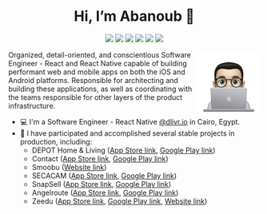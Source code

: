 <h1 align="center">Hi, I’m Abanoub 👋 </h1>
<p align="center">
  <a href="https://www.linkedin.com/in/abanoub-amin-b82060158/"><img src="https://img.shields.io/badge/LinkedIn-0077B5?style=for-the-badge&logo=linkedin&logoColor=white"/></a>
  <a href="https://mail.google.com/mail/u/?authuser=abanoub.amin.fcis@gmail.com
"><img src="https://img.shields.io/badge/Gmail-D14836?style=for-the-badge&logo=gmail&logoColor=white"/></a>
  <a href="https://wa.me/201149579018"><img src="https://img.shields.io/badge/WhatsApp-25D366?style=for-the-badge&logo=whatsapp&logoColor=white"/></a>
  <a href="https://twitter.com/Abanoub1Amin"><img src="https://img.shields.io/badge/Twitter-1DA1F2?style=for-the-badge&logo=twitter&logoColor=white"/></a>
  <a href="https://www.facebook.com/abanoub1amin/"><img src="https://img.shields.io/badge/Facebook-1877F2?style=for-the-badge&logo=facebook&logoColor=white"/></a>
  <a href="https://www.instagram.com/abanoub1amin/?fbclid=IwAR2YN9mb44nlQ1Ip7iH38rVJ4t4UWOCwmprdpRqn86xo4Pm1-MVY-9GGiFM"><img src="https://img.shields.io/badge/Instagram-E4405F?style=for-the-badge&logo=instagram&logoColor=white"/></a>
</p>

<img src="https://github.com/abanoubamin/abanoubamin/blob/main/profile-img.png" align="right" width="25%"/>

Organized, detail-oriented, and conscientious Software Engineer - React and React Native capable of building performant web and mobile apps on both the iOS and Android platforms. Responsible for architecting and building these applications, as well as coordinating with the teams responsible for other layers of the product infrastructure.

- 💻 I'm a Software Engineer - React Native [@dlivr.io](https://www.dlivr.io/) in Cairo, Egypt.
- 🎉 I have participated and accomplished several stable projects in production, including:
  - DEPOT Home & Living ([App Store link](https://apps.apple.com/de/app/depot-home-living/id575217286), [Google Play link](https://play.google.com/store/apps/details?id=com.gries_deco_company.depot_heimweh))
  - Contact ([App Store link](https://apps.apple.com/us/app/contact/id1544159088), [Google Play link](https://play.google.com/store/apps/details?id=eg.contact))
  - Smoobu ([Website link](https://www.smoobu.com/en/lp/?sc=GBWEN&ppc_campaign_id=12427800621&ppc_adgroup_id=120843288920&ppc_ad_id=656247802224&ppc_placement=&ppc_keyword=smoobu&ppc_extension_id=&ppc_target=&ppc_target_id=kwd-367069806370&ppc_location=9112373&ppc_device=c&ppc_device_model=&ppc_network=g&ppc_matchtype=e&ppc_position=&gad=1&gclid=Cj0KCQjw9rSoBhCiARIsAFOiplmNio-Gi6ZmwpUyIkO9rVa81-HP7tVSEaLGEhRK__jZJj0Gh-y71wMaAtdxEALw_wcB))
  - SECACAM ([App Store link](https://apps.apple.com/in/app/secacam/id1416672074), [Google Play link](https://play.google.com/store/apps/details?id=de.VenTrade.SecaCam))
  - SnapSell ([App Store link](https://apps.apple.com/ch/app/snapsell-app/id1583828203?l=en), [Google Play link](https://play.google.com/store/apps/details?id=com.snapsell.app))
  - Angelroute ([App Store link](https://apps.apple.com/us/app/angelroute-angelkarten-app/id1633192526?uo=2), [Google Play link](https://play.google.com/store/apps/details?id=de.angelroute.fisherman))
  - Zeedu ([App Store link](https://apps.apple.com/us/app/zeedu/id1563041684), [Google Play link](https://play.google.com/store/apps/details?id=com.zeedu), [Website link](https://www.zeedulearn.com/))

<!---
abanoubamin/abanoubamin is a ✨ special ✨ repository because its `README.md` (this file) appears on your GitHub profile.
You can click the Preview link to take a look at your changes.
--->
